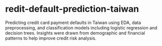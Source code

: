 # redit-default-prediction-taiwan
Predicting credit card payment defaults in Taiwan using EDA, data preprocessing, and classification models including logistic regression and decision trees. Insights were drawn from demographic and financial patterns to help improve credit risk analysis.
